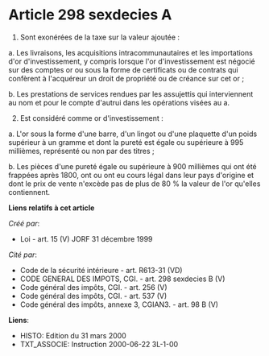 # Article 298 sexdecies A

1. Sont exonérées de la taxe sur la valeur ajoutée :

a. Les livraisons, les acquisitions intracommunautaires et les importations d'or d'investissement, y compris lorsque l'or
d'investissement est négocié sur des comptes or ou sous la forme de certificats ou de contrats qui confèrent à l'acquéreur un
droit de propriété ou de créance sur cet or ;

b. Les prestations de services rendues par les assujettis qui interviennent au nom et pour le compte d'autrui dans les
opérations visées au a.

2. Est considéré comme or d'investissement :

a. L'or sous la forme d'une barre, d'un lingot ou d'une plaquette d'un poids supérieur à un gramme et dont la pureté est
égale ou supérieure à 995 millièmes, représenté ou non par des titres ;

b. Les pièces d'une pureté égale ou supérieure à 900 millièmes qui ont été frappées après 1800, ont ou ont eu cours légal
dans leur pays d'origine et dont le prix de vente n'excède pas de plus de 80 % la valeur de l'or qu'elles contiennent.

**Liens relatifs à cet article**

_Créé par_:

  - Loi - art. 15 (V) JORF 31 décembre 1999

_Cité par_:

  - Code de la sécurité intérieure - art. R613-31 (VD)
  - CODE GENERAL DES IMPOTS, CGI. - art. 298 sexdecies B (V)
  - Code général des impôts, CGI. - art. 256 (V)
  - Code général des impôts, CGI. - art. 537 (V)
  - Code général des impôts, annexe 3, CGIAN3. - art. 98 B (V)

**Liens**:

  - HISTO: Edition du 31 mars 2000
  - TXT_ASSOCIE: Instruction 2000-06-22 3L-1-00
